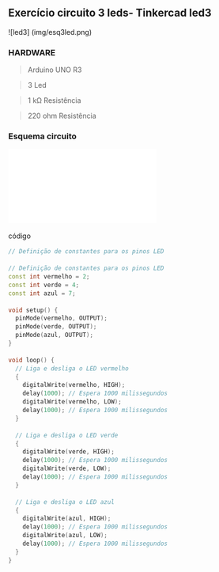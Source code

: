 ## Exercício circuito 3 leds- Tinkercad led3




![led3] (img/esq3led.png)




 



### HARDWARE
> Arduino UNO R3

>  3 Led

> 1 kΩ Resistência

> 220 ohm  Resistência



### Esquema circuito

 ![led3](img/3Leds.pdf)


























código
```cpp
// Definição de constantes para os pinos LED

// Definição de constantes para os pinos LED
const int vermelho = 2;
const int verde = 4;
const int azul = 7;

void setup() {
  pinMode(vermelho, OUTPUT);
  pinMode(verde, OUTPUT);
  pinMode(azul, OUTPUT);
}

void loop() {
  // Liga e desliga o LED vermelho
  {
    digitalWrite(vermelho, HIGH);
    delay(1000); // Espera 1000 milissegundos
    digitalWrite(vermelho, LOW);
    delay(1000); // Espera 1000 milissegundos
  }

  // Liga e desliga o LED verde
  {
    digitalWrite(verde, HIGH);
    delay(1000); // Espera 1000 milissegundos
    digitalWrite(verde, LOW);
    delay(1000); // Espera 1000 milissegundos
  }

  // Liga e desliga o LED azul
  {
    digitalWrite(azul, HIGH);
    delay(1000); // Espera 1000 milissegundos
    digitalWrite(azul, LOW);
    delay(1000); // Espera 1000 milissegundos
  }
}


